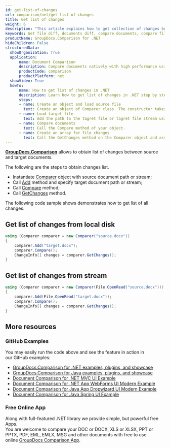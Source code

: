 ```yaml
---
id: get-list-of-changes
url: comparison/net/get-list-of-changes
title: Get list of changes
weight: 6
description: "This article explains how to get collection of changes between compared documents when using GroupDocs.Comparison for .NET."
keywords: Get file diff, documents diff, compare documents, compare files
productName: GroupDocs.Comparison for .NET
hideChildren: False
structuredData:
  showOrganization: True
  application:    
      name: Document Comparison   
      description: Compare documents natively with high performance using C# language and GroupDocs.Comparison for .NET
      productCode: comparison
      productPlatform: net
  showVideo: True
  howTo:
      name: How to get list of changes in .NET 
      description: Learn how to get list of changes in .NET step by step
      steps:
      - name: Create an object and load source file
        text: Create an object of Comparer class. The constructor takes the source file path or source file stream parameter. You may specify absolute or relative file path as per your requirements.
      - name: Load target file
        text: Add the path to the tagret file or tagret file stream using the Add method.
      - name: Compare documents
        text: Call the Compare method of your object.
      - name: Create an array for file changes
        text: Call the GetChanges method on the Comparer object and assign the result to an array of type ChangeInfo.
---
```

[**GroupDocs.Comparison**](https://products.groupdocs.com/comparison/net) allows to obtain list of changes between source and target documents.

The following are the steps to obtain changes list.

*   Instantiate [Comparer](https://apireference.groupdocs.com/net/comparison/groupdocs.comparison/comparer) object with source document path or stream;
*   Call [Add](https://apireference.groupdocs.com/net/comparison/groupdocs.comparison/comparer/methods/add/index) method and specify target document path or stream;
*   Call [Compare](https://apireference.groupdocs.com/net/comparison/groupdocs.comparison/comparer/methods/compare) method;
*   Call [GetChanges](https://apireference.groupdocs.com/net/comparison/groupdocs.comparison/comparer/methods/getchanges) method.

The following code sample shows demonstrates how to get list of all changes.

## Get list of changes from local disk

```csharp
using (Comparer comparer = new Comparer("source.docx"))
{
	comparer.Add("target.docx");
    comparer.Compare();
    ChangeInfo[] changes = comparer.GetChanges();
}
```

## Get list of changes from stream

```csharp
using (Comparer comparer = new Comparer(File.OpenRead("source.docx")))
{
	comparer.Add(File.OpenRead("target.docx"));
    comparer.Compare();
    ChangeInfo[] changes = comparer.GetChanges();
}
```

## More resources

### GitHub Examples
You may easily run the code above and see the feature in action in our GitHub examples:
*   [GroupDocs.Comparison for .NET examples, plugins, and showcase](https://github.com/groupdocs-comparison/GroupDocs.Comparison-for-.NET)
*   [GroupDocs.Comparison for Java examples, plugins, and showcase](https://github.com/groupdocs-comparison/GroupDocs.Comparison-for-Java)
*   [Document Comparison for .NET MVC UI Example](https://github.com/groupdocs-comparison/GroupDocs.Comparison-for-.NET-MVC)
*   [Document Comparison for .NET App WebForms UI Modern Example](https://github.com/groupdocs-comparison/GroupDocs.Comparison-for-.NET-WebForms)
*   [Document Comparison for Java App Dropwizard UI Modern Example](https://github.com/groupdocs-comparison/GroupDocs.Comparison-for-Java-Dropwizard)
*   [Document Comparison for Java Spring UI Example](https://github.com/groupdocs-comparison/GroupDocs.Comparison-for-Java-Spring)
    
### Free Online App
Along with full-featured .NET library we provide simple, but powerful free Apps.  
You are welcome to compare your DOC or DOCX, XLS or XLSX, PPT or PPTX, PDF, EML, EMLX, MSG and other documents with free to use online [GroupDocs Comparison App](https://products.groupdocs.app/comparison).

